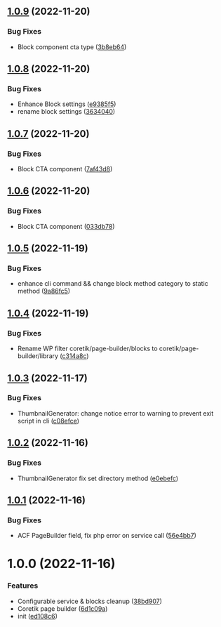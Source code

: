 ## [1.0.9](https://github.com/idetik/coretik-page-builder/compare/v1.0.8...v1.0.9) (2022-11-20)


### Bug Fixes

* Block component cta type ([3b8eb64](https://github.com/idetik/coretik-page-builder/commit/3b8eb64c7e4771901164a1187d4d4ccd2d78c74e))

## [1.0.8](https://github.com/idetik/coretik-page-builder/compare/v1.0.7...v1.0.8) (2022-11-20)


### Bug Fixes

* Enhance Block settings ([e9385f5](https://github.com/idetik/coretik-page-builder/commit/e9385f51f4bd69fba7ebe2749543a721e3e05dfd))
* rename block settings ([3634040](https://github.com/idetik/coretik-page-builder/commit/36340405390aff9c343e075652c8d19ae8d70e0b))

## [1.0.7](https://github.com/idetik/coretik-page-builder/compare/v1.0.6...v1.0.7) (2022-11-20)


### Bug Fixes

* Block CTA component ([7af43d8](https://github.com/idetik/coretik-page-builder/commit/7af43d85e2dddf27624b45688e275d2ec7d1b2c9))

## [1.0.6](https://github.com/idetik/coretik-page-builder/compare/v1.0.5...v1.0.6) (2022-11-20)


### Bug Fixes

* Block CTA component ([033db78](https://github.com/idetik/coretik-page-builder/commit/033db789e9356934ca0f284564834e1543dbfc2a))

## [1.0.5](https://github.com/idetik/coretik-page-builder/compare/v1.0.4...v1.0.5) (2022-11-19)


### Bug Fixes

* enhance cli command && change block method category to static method ([9a86fc5](https://github.com/idetik/coretik-page-builder/commit/9a86fc5c0fe4bd0ec4718376e0a7b598cb704753))

## [1.0.4](https://github.com/idetik/coretik-page-builder/compare/v1.0.3...v1.0.4) (2022-11-19)


### Bug Fixes

* Rename WP filter coretik/page-builder/blocks to coretik/page-builder/library ([c314a8c](https://github.com/idetik/coretik-page-builder/commit/c314a8c93d4adb20a8056b53a1c6d3a7a76472a5))

## [1.0.3](https://github.com/idetik/coretik-page-builder/compare/v1.0.2...v1.0.3) (2022-11-17)


### Bug Fixes

* ThumbnailGenerator: change notice error to warning to prevent exit script in cli ([c08efce](https://github.com/idetik/coretik-page-builder/commit/c08efcec3be95cb898b69014313ff46da92cb393))

## [1.0.2](https://github.com/idetik/coretik-page-builder/compare/v1.0.1...v1.0.2) (2022-11-16)


### Bug Fixes

* ThumbnailGenerator fix set directory method ([e0ebefc](https://github.com/idetik/coretik-page-builder/commit/e0ebefcef806fc7251a7a25c86c6b7bde256f467))

## [1.0.1](https://github.com/idetik/coretik-page-builder/compare/v1.0.0...v1.0.1) (2022-11-16)


### Bug Fixes

* ACF PageBuilder field, fix php error on service call ([56e4bb7](https://github.com/idetik/coretik-page-builder/commit/56e4bb7016e13c186c1a15909ed98c794ccb65c5))

# 1.0.0 (2022-11-16)


### Features

* Configurable service & blocks cleanup ([38bd907](https://github.com/idetik/coretik-page-builder/commit/38bd907e55f33db314df16e18b6c010fe3fc1e7d))
* Coretik page builder ([6d1c09a](https://github.com/idetik/coretik-page-builder/commit/6d1c09ac45eacdf714cf0824c00dd0b01ecc0944))
* init ([ed108c6](https://github.com/idetik/coretik-page-builder/commit/ed108c68850da0fe1a8d065b74c2487bf4b695b2))
